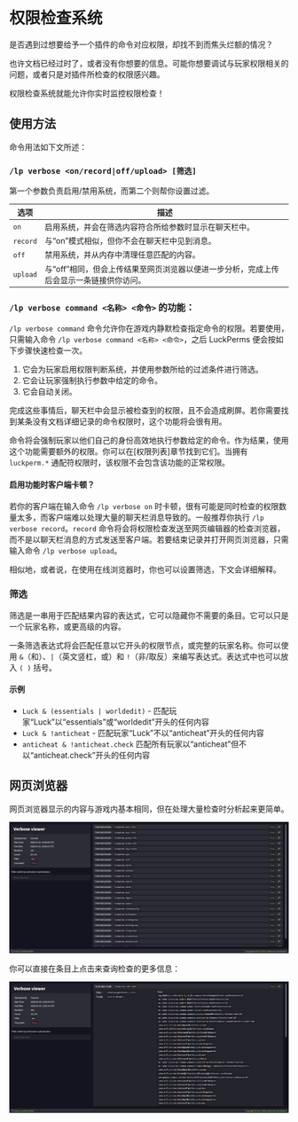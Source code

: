 # 权限检查系统

是否遇到过想要给予一个插件的命令对应权限，却找不到而焦头烂额的情况？

也许文档已经过时了，或者没有你想要的信息。可能你想要调试与玩家权限相关的问题，或者只是对插件所检查的权限感兴趣。

权限检查系统就能允许你实时监控权限检查！

## 使用方法

命令用法如下文所述：

### `/lp verbose <on/record|off/upload> [筛选]`

第一个参数负责启用/禁用系统，而第二个则帮你设置过滤。

|选项|描述|
|---|---|
|`on`|启用系统，并会在筛选内容符合所给参数时显示在聊天栏中。|
|`record`|与“on”模式相似，但你不会在聊天栏中见到消息。|
|`off`|禁用系统，并从内存中清理任意匹配的内容。|
|`upload`|与“off”相同，但会上传结果至网页浏览器以便进一步分析，完成上传后会显示一条链接供你访问。|

### `/lp verbose command <名称> <命令>` 的功能：

`/lp verbose command` 命令允许你在游戏内静默检查指定命令的权限。若要使用，只需输入命令 `/lp verbose command <名称> <命令>`，之后 LuckPerms 便会按如下步骤快速检查一次。

1. 它会为玩家启用权限判断系统，并使用参数所给的过滤条件进行筛选。
2. 它会让玩家强制执行参数中给定的命令。
3. 它会自动关闭。

完成这些事情后，聊天栏中会显示被检查到的权限，且不会造成刷屏。若你需要找到某条没有文档详细记录的命令权限时，这个功能将会很有用。

命令将会强制玩家以他们自己的身份高效地执行参数给定的命令。作为结果，使用这个功能需要额外的权限。你可以在[权限列表]章节找到它们。当拥有 `luckperm.*` 通配符权限时，该权限不会包含该功能的正常权限。

#### 启用功能时客户端卡顿？

若你的客户端在输入命令 `/lp verbose on` 时卡顿，很有可能是同时检查的权限数量太多，而客户端难以处理大量的聊天栏消息导致的。一般推荐你执行 `/lp verbose record`。`record` 命令将会将权限检查发送至网页编辑器的检查浏览器，而不是以聊天栏消息的方式发送至客户端。若要结束记录并打开网页浏览器，只需输入命令 `/lp verbose upload`。

相似地，或者说，在使用在线浏览器时，你也可以设置筛选，下文会详细解释。

### 筛选

筛选是一串用于匹配结果内容的表达式，它可以隐藏你不需要的条目。它可以只是一个玩家名称，或更高级的内容。

一条筛选表达式将会匹配任意以它开头的权限节点，或完整的玩家名称。你可以使用 `&`（和）、`|`（英文竖杠，或）和 `!`（非/取反）来编写表达式。表达式中也可以放入 `( )` 括号。

#### 示例

* `Luck & (essentials | worldedit)` - 匹配玩家“Luck”以“essentials”或“worldedit”开头的任何内容
* `Luck & !anticheat` - 匹配玩家“Luck”不以“anticheat”开头的任何内容
* `anticheat & !anticheat.check` 匹配所有玩家以“anticheat”但不以“anticheat.check”开头的任何内容

## 网页浏览器

网页浏览器显示的内容与游戏内基本相同，但在处理大量检查时分析起来更简单。

![img](images/verbose-1.png)

你可以直接在条目上点击来查询检查的更多信息：

![img](images/verbose-2.png)